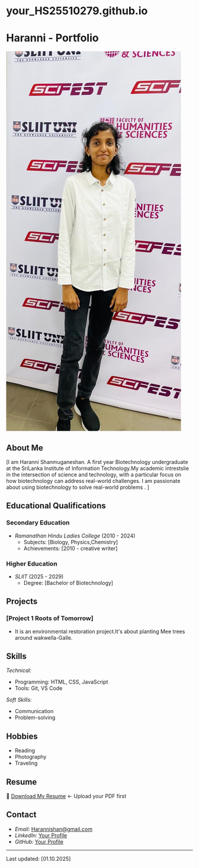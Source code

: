# your_HS25510279.github.io
# Haranni - Portfolio

![Haranni Shanmuganeshan](https://github.com/HS25510279/your_HS25510279.github.io/blob/main/cv%20pic.jpg ) 

## About Me
[I am Haranni Shanmuganeshan. A first year Biotechnology undergraduate at the SriLanka Institute of Information Technology.My academic intrestslie in the intersection of science and technology, with a particular focus on how biotechnology can address real-world challenges. I am passionate about using biotechnology to solve real-world problems . ]

## Educational Qualifications
### Secondary Education
- *Ramanathan Hindu Ladies College* (2010 - 2024)
  - Subjects: [Biology, Physics,Chemistry]
  - Achievements: [2010 - creative writer]

### Higher Education
- *SLIIT* (2025 - 2029)
  - Degree: [Bachelor of Biotechnology]

## Projects
### [Project 1 Roots of Tomorrow]
- It is an environmental restoration project.It's about planting Mee trees around wakwella-Galle.

## Skills
*Technical:*
- Programming: HTML, CSS, JavaScript
- Tools: Git, VS Code

*Soft Skills:*
- Communication
- Problem-solving

## Hobbies
- Reading
- Photography
- Traveling

## Resume
📄 [Download My Resume](cv.pdf) ← Upload your PDF first

## Contact
- *Email:* Harannishan@gmail.com
- *LinkedIn:* [Your Profile](https://linkedin.com/in/yourprofile)
- *GitHub:* [Your Profile](https://github.com/yourusername)

---
Last updated: [01.10.2025]
